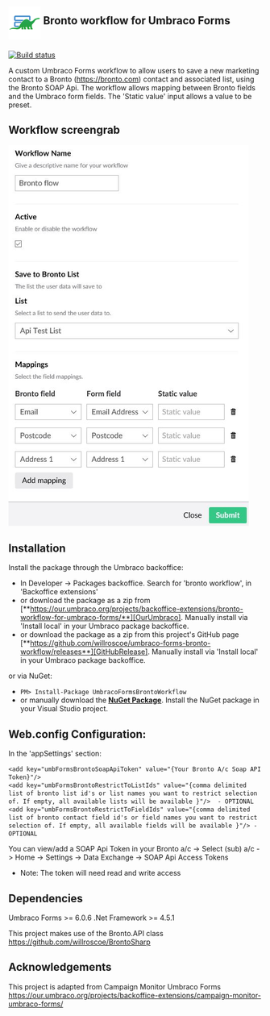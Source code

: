 ## <img height="64" src="assets/bronto-workflow_icon64.png " style="margin-bottom: 5px" align="middle" alt="Bronto workflow" title="Umbraco Phone Manager"> Bronto workflow for Umbraco Forms
[![Build status](https://ci.appveyor.com/api/projects/status/sbbekv4d73eghk2c?svg=true)](https://ci.appveyor.com/project/willroscoe/umbraco-forms-bronto-workflow)

A custom Umbraco Forms workflow to allow users to save a new marketing contact to a Bronto (https://bronto.com) contact and associated list, using the Bronto SOAP Api. The workflow allows mapping between Bronto fields and the Umbraco form fields. The 'Static value' input allows a value to be preset.

## Workflow screengrab

![Bronto workflow](/assets/bronto_screengrab.jpg?raw=true "Bronto workflow")


## Installation

Install the package through the Umbraco backoffice:
- In Developer -> Packages backoffice. Search for 'bronto workflow', in 'Backoffice extensions'
- or download the package as a zip from [**https://our.umbraco.org/projects/backoffice-extensions/bronto-workflow-for-umbraco-forms/**][OurUmbraco]. Manually install via 'Install local' in your Umbraco package backoffice.
- or download the package as a zip from this project's GitHub page [**https://github.com/willroscoe/umbraco-forms-bronto-workflow/releases**][GitHubRelease]. Manually install via 'Install local' in your Umbraco package backoffice.

or via NuGet:
- ```PM> Install-Package UmbracoFormsBrontoWorkflow```
- or manually download the [**NuGet Package**][NuGetPackage]. Install the NuGet package in your Visual Studio project.

[NuGetPackage]: https://www.nuget.org/packages/UmbracoFormsBrontoWorkflow/
[OurUmbraco]: https://our.umbraco.org/projects/backoffice-extensions/bronto-workflow-for-umbraco-forms/
[GitHubRelease]: https://github.com/willroscoe/umbraco-forms-bronto-workflow/releases


## Web.config Configuration:

In the 'appSettings' section:
```
<add key="umbFormsBrontoSoapApiToken" value="{Your Bronto A/c Soap API Token}"/>
<add key="umbFormsBrontoRestrictToListIds" value="{comma delimited list of bronto list id's or list names you want to restrict selection of. If empty, all available lists will be available }"/>  - OPTIONAL
<add key="umbFormsBrontoRestrictToFieldIds" value="{comma delimited list of bronto contact field id's or field names you want to restrict selection of. If empty, all available fields will be available }"/> - OPTIONAL
```

You can view/add a SOAP Api Token in your Bronto a/c -> Select (sub) a/c -> Home -> Settings -> Data Exchange -> SOAP Api Access Tokens
 - Note: The token will need read and write access

## Dependencies
Umbraco Forms >= 6.0.6
.Net Framework >= 4.5.1

This project makes use of the Bronto.API class https://github.com/willroscoe/BrontoSharp  


## Acknowledgements

This project is adapted from Campaign Monitor Umbraco Forms https://our.umbraco.org/projects/backoffice-extensions/campaign-monitor-umbraco-forms/
